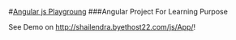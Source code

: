 #[Angular js Playgroung](http://shailendra.byethost22.com/js/App/)
###Angular Project For Learning Purpose

See Demo on http://shailendra.byethost22.com/js/App/!


